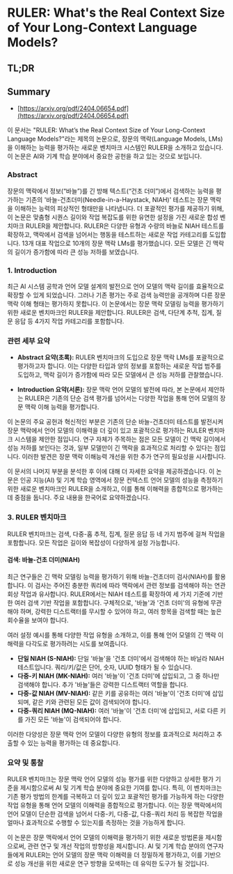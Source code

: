 # RULER: What's the Real Context Size of Your Long-Context Language Models?
## TL;DR
## Summary
- [https://arxiv.org/pdf/2404.06654.pdf](https://arxiv.org/pdf/2404.06654.pdf)

이 문서는 "RULER: What’s the Real Context Size of Your Long-Context Language Models?"라는 제목의 논문으로, 장문의 맥락(Language Models, LMs)을 이해하는 능력을 평가하는 새로운 벤치마크 시스템인 RULER을 소개하고 있습니다. 이 논문은 AI와 기계 학습 분야에서 중요한 공헌을 하고 있는 것으로 보입니다.

### Abstract

장문의 맥락에서 정보(“바늘”)를 긴 방해 텍스트(“건초 더미”)에서 검색하는 능력을 평가하는 기존의 '바늘-건초더미(Needle-in-a-Haystack, NIAH)' 테스트는 장문 맥락을 이해하는 능력의 피상적인 형태만을 나타냅니다. 더 포괄적인 평가를 제공하기 위해, 이 논문은 맞춤형 시퀀스 길이와 작업 복잡도를 위한 유연한 설정을 가진 새로운 합성 벤치마크 RULER을 제안합니다. RULER은 다양한 유형과 수량의 바늘로 NIAH 테스트를 확장하고, 맥락에서 검색을 넘어서는 행동을 테스트하는 새로운 작업 카테고리를 도입합니다. 13개 대표 작업으로 10개의 장문 맥락 LMs를 평가했습니다. 모든 모델은 긴 맥락의 길이가 증가함에 따라 큰 성능 저하를 보였습니다.

### 1. Introduction

최근 AI 시스템 공학과 언어 모델 설계의 발전으로 언어 모델의 맥락 길이를 효율적으로 확장할 수 있게 되었습니다. 그러나 기존 평가는 주로 검색 능력만을 공개하며 다른 장문 맥락 이해 형태는 평가하지 못합니다. 이 논문에서는 장문 맥락 모델링 능력을 평가하기 위한 새로운 벤치마크인 RULER을 제안합니다. RULER은 검색, 다단계 추적, 집계, 질문 응답 등 4가지 작업 카테고리를 포함합니다. 

### 관련 세부 요약

- **Abstract 요약(초록):** RULER 벤치마크의 도입으로 장문 맥락 LMs를 포괄적으로 평가하고자 합니다. 이는 다양한 타입과 양의 정보를 포함하는 새로운 작업 범주를 도입하고, 맥락 길이가 증가함에 따라 모든 모델에서 큰 성능 저하를 관찰했습니다.

- **Introduction 요약(서론):** 장문 맥락 언어 모델의 발전에 따라, 본 논문에서 제안하는 RULER은 기존의 단순 검색 평가를 넘어서는 다양한 작업을 통해 언어 모델의 장문 맥락 이해 능력을 평가합니다.

이 논문의 주요 공헌과 혁신적인 부분은 기존의 단순 바늘-건초더미 테스트를 발전시켜 장문 맥락에서 언어 모델의 이해력을 더 깊이 있고 포괄적으로 평가하는 RULER 벤치마크 시스템을 제안한 점입니다. 연구 자체가 주목하는 점은 모든 모델이 긴 맥락 길이에서 성능 저하를 보인다는 것과, 일부 모델만이 긴 맥락을 효과적으로 처리할 수 있다는 점입니다. 이러한 발견은 장문 맥락 이해능력 개선을 위한 추가 연구의 필요성을 시사합니다.

이 문서의 나머지 부분을 분석한 후 이에 대해 더 자세한 요약을 제공하겠습니다. 이 논문은 인공 지능(AI) 및 기계 학습 영역에서 장문 컨텍스트 언어 모델의 성능을 측정하기 위한 새로운 벤치마크인 RULER을 소개하고, 이를 통해 이해력을 종합적으로 평가하는 데 중점을 둡니다. 주요 내용을 한국어로 요약하겠습니다.

### 3. RULER 벤치마크

RULER 벤치마크는 검색, 다중-홉 추적, 집계, 질문 응답 등 네 가지 범주에 걸쳐 작업을 포함합니다. 모든 작업은 길이와 복잡성이 다양하게 설정 가능합니다.

#### 검색: 바늘-건초 더미(NIAH)

최근 연구들은 긴 맥락 모델링 능력을 평가하기 위해 바늘-건초더미 검사(NIAH)를 활용합니다. 이 검사는 주어진 충분한 쿼리에 따라 맥락에서 관련 정보를 검색해야 하는 연관 회상 작업과 유사합니다. RULER에서는 NIAH 테스트를 확장하여 세 가지 기준에 기반한 여러 검색 기반 작업을 포함합니다. 구체적으로, '바늘'과 '건초 더미'의 유형에 무관해야 하며, 강력한 디스트랙터를 무시할 수 있어야 하고, 여러 항목을 검색할 때는 높은 회수율을 보여야 합니다.

여러 설정 예시를 통해 다양한 작업 유형을 소개하고, 이를 통해 언어 모델의 긴 맥락 이해력을 다각도로 평가하려는 시도를 보여줍니다.

- **단일 NIAH (S-NIAH):** 단일 '바늘'을 '건초 더미'에서 검색해야 하는 바닐라 NIAH 테스트입니다. 쿼리/키/값은 단어, 숫자, UUID 형태가 될 수 있습니다.
- **다중-키 NIAH (MK-NIAH):** 여러 '바늘'이 '건초 더미'에 삽입되고, 그 중 하나만 검색해야 합니다. 추가 '바늘'들은 강력한 디스트랙터 역할을 합니다.
- **다중-값 NIAH (MV-NIAH):** 같은 키를 공유하는 여러 '바늘'이 '건초 더미'에 삽입되며, 같은 키와 관련된 모든 값이 검색되어야 합니다.
- **다중-쿼리 NIAH (MQ-NIAH):** 여러 '바늘'이 '건초 더미'에 삽입되고, 서로 다른 키를 가진 모든 '바늘'이 검색되어야 합니다.

이러한 다양성은 장문 맥락 언어 모델이 다양한 유형의 정보를 효과적으로 처리하고 추출할 수 있는 능력을 평가하는 데 중요합니다.

### 요약 및 통찰

RULER 벤치마크는 장문 맥락 언어 모델의 성능 평가를 위한 다양하고 상세한 평가 기준을 제시함으로써 AI 및 기계 학습 분야에 중요한 기여를 합니다. 특히, 이 벤치마크는 기존 평가 방법의 한계를 극복하고 더 깊이 있고 포괄적인 평가를 가능하게 하는 다양한 작업 유형을 통해 언어 모델의 이해력을 종합적으로 평가합니다. 이는 장문 맥락에서의 언어 모델이 단순한 검색을 넘어서 다중-키, 다중-값, 다중-쿼리 처리 등 복잡한 작업을 얼마나 효과적으로 수행할 수 있는지를 측정하는 것을 가능하게 합니다.

이 논문은 장문 맥락에서 언어 모델의 이해력을 평가하기 위한 새로운 방법론을 제시함으로써, 관련 연구 및 개선 작업의 방향성을 제시합니다. AI 및 기계 학습 분야의 연구자들에게 RULER는 언어 모델의 장문 맥락 이해력을 더 정밀하게 평가하고, 이를 기반으로 성능 개선을 위한 새로운 연구 방향을 모색하는 데 유익한 도구가 될 것입니다.
